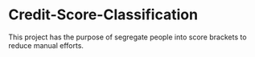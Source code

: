 # Credit-Score-Classification
This project has the purpose of segregate people into score brackets to reduce manual efforts.
